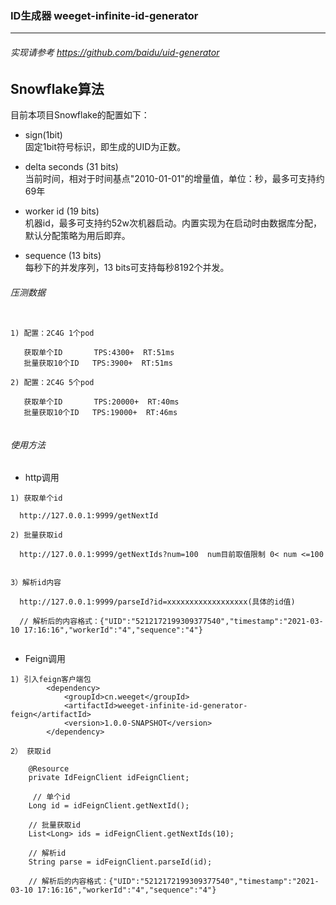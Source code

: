 ### ID生成器 weeget-infinite-id-generator
---

###### 实现请参考 https://github.com/baidu/uid-generator


Snowflake算法
-------------

目前本项目Snowflake的配置如下：

* sign(1bit)  
  固定1bit符号标识，即生成的UID为正数。

* delta seconds (31 bits)  
  当前时间，相对于时间基点"2010-01-01"的增量值，单位：秒，最多可支持约69年

* worker id (19 bits)  
  机器id，最多可支持约52w次机器启动。内置实现为在启动时由数据库分配，默认分配策略为用后即弃。

* sequence (13 bits)   
  每秒下的并发序列，13 bits可支持每秒8192个并发。


###### 压测数据
```

1) 配置：2C4G 1个pod

   获取单个ID       TPS:4300+  RT:51ms 
   批量获取10个ID   TPS:3900+  RT:51ms

2) 配置：2C4G 5个pod
   
   获取单个ID       TPS:20000+  RT:40ms 
   批量获取10个ID   TPS:19000+  RT:46ms


```

###### 使用方法

* http调用
```
1) 获取单个id

  http://127.0.0.1:9999/getNextId

2) 批量获取id 

  http://127.0.0.1:9999/getNextIds?num=100  num目前取值限制 0< num <=100


3）解析id内容

  http://127.0.0.1:9999/parseId?id=xxxxxxxxxxxxxxxxxx(具体的id值)
   
  // 解析后的内容格式：{"UID":"5212172199309377540","timestamp":"2021-03-10 17:16:16","workerId":"4","sequence":"4"}
      

```

* Feign调用
``` 
1) 引入feign客户端包
        <dependency>
            <groupId>cn.weeget</groupId>
            <artifactId>weeget-infinite-id-generator-feign</artifactId>
            <version>1.0.0-SNAPSHOT</version>
        </dependency>

2） 获取id

    @Resource
    private IdFeignClient idFeignClient;
    
     // 单个id
    Long id = idFeignClient.getNextId();

    // 批量获取id
    List<Long> ids = idFeignClient.getNextIds(10);

    // 解析id
    String parse = idFeignClient.parseId(id);

    // 解析后的内容格式：{"UID":"5212172199309377540","timestamp":"2021-03-10 17:16:16","workerId":"4","sequence":"4"}
        
             

```